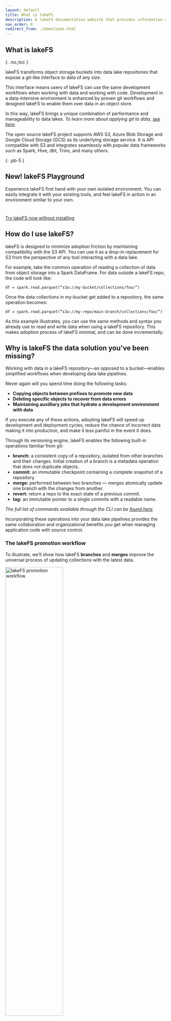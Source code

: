 ```yaml
---
layout: default
title: What is lakeFS
description: A lakeFS documentation website that provides information on how to use lakeFS to deliver resilience and manageability to data lakes.
nav_order: 0
redirect_from: ./downloads.html
---
```


## What is lakeFS
{: .no_toc }  

lakeFS transforms object storage buckets into data lake repositories that expose a git-like interface to data of any size.

This interface means users of lakeFS can use the same development workflows when working with data and working with code. Development in a data-intensive environment is enhanced by proven git workflows and designed lakeFS to enable them over data in an object store.

In this way, lakeFS brings a unique combination of performance and manageability to data lakes. *To learn more about applying git to data, [see here](https://lakefs.io/how-to-manage-your-data-the-way-you-manage-your-code/).*

The open source lakeFS project supports AWS S3, Azure Blob Storage and Google Cloud Storage (GCS) as its underlying storage service. It is API compatible with S3 and integrates seamlessly with popular data frameworks such as Spark, Hive, dbt, Trino, and many others.

{: .pb-5 }


## New! lakeFS Playground

Experience lakeFS first hand with your own isolated environment.
You can easily integrate it with your existing tools, and feel lakeFS in action in an environment similar to your own.

<p style="margin-top: 40px;">
    <a class="btn btn-green" href="https://demo.lakefs.io/" target="_blank">
        Try lakeFS now without installing
    </a>
</p>

## How do I use lakeFS?

lakeFS is designed to minimize adoption friction by maintaining compatibility with the S3 API. You can use it as a drop-in replacement for S3 from the perspective of any tool interacting with a data lake.

For example, take the common operation of reading a collection of data from object storage into a Spark DataFrame. For data outside a lakeFS repo, the code will look like:

```df = spark.read.parquet(“s3a://my-bucket/collections/foo/”)```

Once the data collections in my-bucket get added to a repository, the same operation becomes:

```df = spark.read.parquet(“s3a://my-repo/main-branch/collections/foo/”)```

As this example illustrates, you can use the same methods and syntax you already use to read and write data when using a lakeFS repository. This makes adoption process of lakeFS minimal, and can be done incrementally.



## Why is lakeFS the data solution you've been missing?

Working with data in a lakeFS repository––as opposed to a bucket––enables simplified workflows when developing data lake pipelines.

Never again will you spend time doing the following tasks:

* **Copying objects between prefixes to promote new data**
* **Deleting specific objects to recover from data errors**
* **Maintaining auxilliary jobs that hydrate a development environment with data**

If you execute any of these actions, adopting lakeFS will speed up development and deployment cycles, reduce the chance of incorrect data making it into production, and make it less painful in the event it does.

Through its versioning engine, lakeFS enables the following built-in operations familiar from git:

* **branch:** a consistent copy of a repository, isolated from other branches and their changes. Initial creation of a branch is a metadata operation that does not duplicate objects.
* **commit:** an immutable checkpoint containing a complete snapshot of a repository.
* **merge:** performed between two branches –– merges atomically update one branch with the changes from another.
* **revert:** return a repo to the exact state of a previous commit.
* **tag:** an immutable pointer to a single commits with a readable name.

*The full list of commands available through the CLI can be [found here](./resources/commands.md).*

Incorporating these operations into your data lake pipelines provides the same collaboration and organizational benefits you get when managing application code with source control.

### The lakeFS promotion workflow

To illustrate, we’ll show how lakeFS **branches** and **merges** improve the universal process of updating collections with the latest data.

<img src="{{ site.baseurl }}/assets/img/promotion_workflow.png" alt="lakeFS promotion workflow" width="60%" height="60%" />

1. First, create a new **branch** sourced from main to instantly generate a complete copy of your production data.
2. Apply changes or make updates on the isolated branch to understand their impact prior to exposure.
3. And finally, perform a **merge** from the feature branch back to main to atomically promote the updates into production.

Following this pattern, lakeFS facilitates a streamlined data deployment workflow that consistently produces data assets you can have total confidence in.

## What else does lakeFS do?

lakeFS helps you maintain a tidy data lake in several other ways, including:

#### Recovery from data errors
Erroneous data that makes it into production is a newar inevitability given the complex and fast-moving nature of modern data pipelines. Similarly, critical data assets are liable to accidental deletion by poorly configured jobs or careless humans.

Today, recovering from these events relies on periodic backups that 1) may be out of date and 2) require sifting through data at the object level. This process is inefficient and can take hours, days, or in some cases, weeks to complete.
Recovering data in deletion events becomes an instant one-line operation with lakeFS using the ability to restore any historical commit.

Reverting your data lake back to previous version using our command-line tool is explained [here](https://docs.lakefs.io/reference/commands.html#lakectl-branch-reset).

#### Data reprocessing and backfills

Occasionally, we might need to reprocess historical data. This can be due to several reasons:

* Implementing new logic.
* Late arriving data that wasn’t included in previous analysis, and need to be backfilled after the fact.

This is tricky first and foremost because it often involves huge volumes of historical data. In addition, auditing requirements may necessitate keeping the old version of the data handy. 

lakeFS allows you to manage the reprocess on an isolated branch before merging to ensure the reprocessed data is exposed atomically. It also allows you to easily access via a commit’s ID the different versions of reprocessed data.

#### Cross-collection consistency guarantees

Data engineers typically have to implement custom logic in scripts in order to guarantee two or more data assets are updated synchronously. The lakeFS merge operation from one branch into another removes the need to implement this logic yourself.

Instead, make updates to the desired data assets on a branch, and then utilize a lakeFS merge to atomically expose the data to downstream consumers.

To learn more about atomic cross-collection updates, [this video](https://www.youtube.com/watch?v=9OsjUvk5UJU) describes the concept in more detail.

#### Troubleshooting production problems

Data engineers are often asked to validate the data. A user might report inconsistencies, question the accuracy, or simply report it to be incorrect. Since the data continuously changes, it is challenging to understand its state at the time of the error

The best way to investigate, therefore, is to have a snapshot of the data as close as possible to the time of the error.
Once implementing a regular commit cadence in lakeFS, each commit represents an accessible historical snapshot of the data. When needed, a branch may be created from a commit ID to debug an issue in isolation.

To learn more on how to access a specific historical commit in a repository, see our seminal post on [data reproducibility](https://lakefs.io/solving-data-reproducibility/).

#### Establishing data quality guarantees

The best way to deal with mistakes is to avoid them. A data source that is ingested into the lake introducing low-quality data should be blocked before exposure if possible.'

With lakeFS, you can achieve this by tieing data quality tests to commit and merge operations via lakeFS hooks.

Learn more on how to incorporate hooks [here](./setup/hooks.md).


### Additional things you should know about lakeFS: 

* It is format agnostic
* Your data stays in place
* It minimizes data duplication via a copy-on-write mechanism
* It maintains high performance over data lakes of any size
* It includes configurable garbage collection capabilities
* It is highly available and production ready

<img src="{{ site.baseurl }}/assets/img/lakeFS_integration.png" alt="lakeFS integration into data lake" width="60%" height="60%" />


### Downloads

#### Binary Releases

Binary packages are available for Linux/macOS/Windows on [GitHub Releases](https://github.com/treeverse/lakeFS/releases){: target="_blank" }

#### Docker Images

Official Docker images are available at [https://hub.docker.com/r/treeverse/lakefs](https://hub.docker.com/r/treeverse/lakefs){: target="_blank" }


### Next steps

Get started and [set up lakeFS on your preferred cloud environemnt](https://docs.lakefs.io/deploy/)
